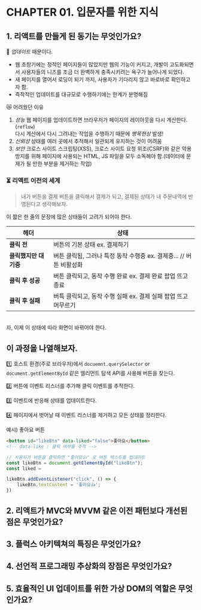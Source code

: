 # CHAPTER 01. 입문자를 위한 지식

## 1. 리액트를 만들게 된 동기는 무엇인가요?
🌈 *업데이트* 때문이다.
- 웹 초창기에는 정적인 페이지들이 많았지만 웹의 기능이 커지고, 개발이 고도화되면서 사용자들의 니즈를 조금 더 완벽하게 충족시키려는 욕구가 늘어나게 되었다.
- 새 페이지를 열어서 로딩이 되기 까지, 사용자가 기다리지 않고 바로바로 확인하고자 함.
- 즉작적인 업데이트를 대규모로 수행하기에는 한계가 분명해짐

😿 어려웠던 이유
1. *성능*
    웹 페이지를 업데이트하면 브라우저가 페이지의 레이아웃을 다시 계산한다. (`reflow`)<br/>
    다시 계산에서 다시 그려내는 작업을 수행하기 때문에 *병목현상* 발생!
2. *신뢰성*
    상태를 여러 곳에서 추적해서 일관되게 유지하는 것이 어려움
3. *보안*
    크로스 사이트 스크립팅(XSS), 크로스 사이트 요청 위조(CSRF)와 같은 악용 방지를 위해 페이지에 사용되는 HTML, JS 파일을 모두 소독해야 함.(데이터에 문제가 될 만한 부분을 제거하는 작업)

### ⏳ 리액트 이전의 세계

>  내가 버튼을 결제 버튼을 클릭해서 결제가 되고, 결제된 상태가 내 주문내역에 반영된다고 생각해보자.

이 짧은 한 줄의 문장에 많은 상태들이 고려가 되어야 한다.

| 헤더           |    상태       |
|---------------|---------- |
| **클릭 전**  | 버튼의 기본 상태 ex. 결제하기 |
| **클릭했지만 대기중** |  버튼 클릭됨, 그러나 특정 동작 수행중 ex. 결제중... // 버튼 비활성화 |
| **클릭 후 성공** | 버튼 클릭되고, 동작 수행 완료 ex. 결제 완료 팝업 뜨고 종료 |
| **클릭 후 실패** | 버특 클릭되고, 동작 수행 실패 ex. 결제 실패 팝업 뜨고 머무르기 | 

<br/>
자, 이제 이 상태에 따라 화면이 바뀌어야 한다.

이 과정을 나열해보자.
---
1️⃣ 호스트 환경(주로 브라우저)에서 `docuemnt.querySelector` or `document.getElementById` 같은 엘리먼트 탐색 API를 사용해 버튼을 찾는다.

2️⃣ 버튼에 이벤트 리스너를 추가해 클릭 이벤트를 추적한다.

3️⃣ 이벤트에 반응해 상태를 업데이트한다.

4️⃣ 페이지에서 벗어날 때 이벤트 리스너를 제거하고 모든 상태를 정리한다.

예시) 좋아요 버튼
```html
<button id="likeBtn" data-liked="false">좋아요</button>
<!-- data-like : 클릭 여부를 추적 -->
```

```js
// 사용자가 버튼을 클릭하면 "좋아요👍" 로 버튼 텍스트를 업데이트
const likeBtn = document.getElementById("likeBtn");
const liked = 

likeBtn.addEventListener("click", () => {
    likeBtn.textContent = '좋아요👍';
})
```


## 2. 리액트가 MVC와 MVVM 같은 이전 패턴보다 개선된 점은 무엇인가요?

## 3. 플럭스 아키텍쳐의 특징은 무엇인가요?

## 4. 선언적 프로그래밍 추상화의 장점은 무엇인가요?

## 5. 효율적인 UI 업데이트를 위한 가상 DOM의 역할은 무엇인가요?